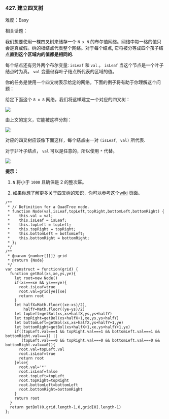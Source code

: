 ### 427. 建立四叉树

难度：Easy

相关话题：

我们想要使用一棵四叉树来储存一个 `N x N`  的布尔值网络。网络中每一格的值只会是真或假。树的根结点代表整个网络。对于每个结点, 它将被分等成四个孩子结点**直到这个区域内的值都是相同的.** 



每个结点还有另外两个布尔变量: `isLeaf`  和 `val` 。 `isLeaf`  当这个节点是一个叶子结点时为真。 `val` 变量储存叶子结点所代表的区域的值。



你的任务是使用一个四叉树表示给定的网络。下面的例子将有助于你理解这个问题：



给定下面这个 `8 x 8` 网络，我们将这样建立一个对应的四叉树：



![](https://s3-lc-upload.s3.amazonaws.com/uploads/2018/02/01/962_grid.png)




由上文的定义，它能被这样分割：



![](https://s3-lc-upload.s3.amazonaws.com/uploads/2018/02/01/962_grid_divided.png)








对应的四叉树应该像下面这样，每个结点由一对 `(isLeaf, val)` 所代表.



对于非叶子结点， `val` 可以是任意的，所以使用 `*` 代替。



![](https://s3-lc-upload.s3.amazonaws.com/uploads/2018/02/01/962_quad_tree.png)




**提示：** 




1.  `N` 将小于 `1000` 且确保是 2 的整次幂。

2. 如果你想了解更多关于四叉树的知识，你可以参考这个[wiki](https://en.wikipedia.org/wiki/Quadtree)
页面。




```
/**
 * // Definition for a QuadTree node.
 * function Node(val,isLeaf,topLeft,topRight,bottomLeft,bottomRight) {
 *    this.val = val;
 *    this.isLeaf = isLeaf;
 *    this.topLeft = topLeft;
 *    this.topRight = topRight;
 *    this.bottomLeft = bottomLeft;
 *    this.bottomRight = bottomRight;
 * };
 */
/**
 * @param {number[][]} grid
 * @return {Node}
 */
var construct = function(grid) {
  function getBol(xs,xe,ys,ye){
    let root=new Node()
    if(xs===xe && ys===ye){
      root.isLeaf=true
      root.val=grid[ye][xe]
      return root
    }
    let halfX=Math.floor((xe-xs)/2),
        halfY=Math.floor((ye-ys)/2)
    let topLeft=getBol(xs,xs+halfX,ys,ys+halfY)
    let topRight=getBol(xs+halfX+1,xe,ys,ys+halfY)
    let bottomLeft=getBol(xs,xs+halfX,ys+halfY+1,ye)
    let bottomRight=getBol(xs+halfX+1,xe,ys+halfY+1,ye)
    if((topLeft.val===1 && topRight.val===1 && bottomLeft.val===1 && bottomRight.val===1) || 
       (topLeft.val===0 && topRight.val===0 && bottomLeft.val===0 && bottomRight.val===0)){
      root.val=topLeft.val
      root.isLeaf=true
      return root
    }else{
      root.val='*'
      root.isLeaf=false
      root.topLeft=topLeft
      root.topRight=topRight
      root.bottomLeft=bottomLeft
      root.bottomRight=bottomRight
    }
    return root
  }
  return getBol(0,grid.length-1,0,grid[0].length-1)
};
```

